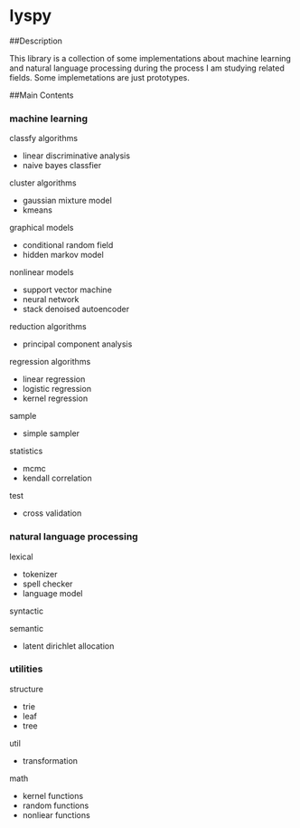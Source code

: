 lyspy
======

##Description

This library is a collection of some implementations about machine learning and natural language processing during the process I am studying related fields. 
Some implemetations are just prototypes.


##Main Contents

### machine learning

classfy algorithms
- linear discriminative analysis
- naive bayes classfier 

cluster algorithms
- gaussian mixture model
- kmeans

graphical models
- conditional random field
- hidden markov model

nonlinear models
- support vector machine
- neural network
- stack denoised autoencoder

reduction algorithms
- principal component analysis

regression algorithms
- linear regression
- logistic regression
- kernel regression

sample
- simple sampler

statistics
- mcmc
- kendall correlation

test
- cross validation

### natural language processing

lexical
- tokenizer
- spell checker
- language model

syntactic

semantic
- latent dirichlet allocation


### utilities

structure
- trie
- leaf
- tree

util
- transformation

math
- kernel functions
- random functions
- nonliear functions








